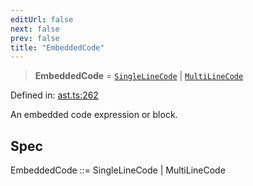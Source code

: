 ```yaml
---
editUrl: false
next: false
prev: false
title: "EmbeddedCode"
---
```


> **EmbeddedCode** = [`SingleLineCode`](/api/ast/interfaces/singlelinecode/) \| [`MultiLineCode`](/api/ast/interfaces/multilinecode/)

Defined in: [ast.ts:262](https://github.com/rcs-agents/rcs-lang/blob/44f56387ee45f73805b6a88a5582e17ead444456/packages/ast/src/ast.ts#L262)

An embedded code expression or block.

## Spec

EmbeddedCode ::= SingleLineCode | MultiLineCode
